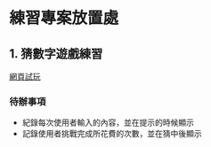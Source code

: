 # 練習專案放置處
## 1. 猜數字遊戲練習
[網頁試玩](https://bennyz327.github.io/)
### 待辦事項
- 紀錄每次使用者輸入的內容，並在提示的時候顯示
- 記錄使用者挑戰完成所花費的次數，並在猜中後顯示
